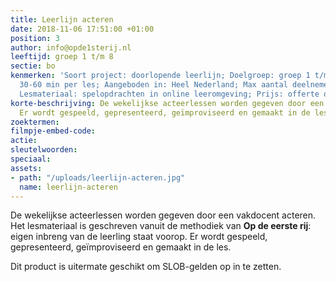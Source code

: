 ```yaml
---
title: Leerlijn acteren
date: 2018-11-06 17:51:00 +01:00
position: 3
author: info@opde1sterij.nl
leeftijd: groep 1 t/m 8
sectie: bo
kenmerken: 'Soort project: doorlopende leerlijn; Doelgroep: groep 1 t/m 8; Tijdsduur:
  30-60 min per les; Aangeboden in: Heel Nederland; Max aantal deelnemers: per klas;
  Lesmateriaal: spelopdrachten in online leeromgeving; Prijs: offerte op aanvraag'
korte-beschrijving: De wekelijkse acteerlessen worden gegeven door een vakdocent acteren.
  Er wordt gespeeld, gepresenteerd, geïmproviseerd en gemaakt in de les.
zoektermen: 
filmpje-embed-code: 
actie: 
sleutelwoorden: 
speciaal: 
assets:
- path: "/uploads/leerlijn-acteren.jpg"
  name: leerlijn-acteren
---
```


De wekelijkse acteerlessen worden gegeven door een vakdocent acteren. Het lesmateriaal is geschreven vanuit de methodiek van **Op de eerste rij**: eigen inbreng van de leerling staat voorop. Er wordt gespeeld, gepresenteerd, geïmproviseerd en gemaakt in de les. 

Dit product is uitermate geschikt om SLOB-gelden op in te zetten.
